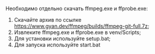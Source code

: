 Необходимо отдельно скачать ffmpeg.exe и ffprobe.exe:
1. Скачайте архив по ссылке https://www.gyan.dev/ffmpeg/builds/ffmpeg-git-full.7z;
2. Извлеките ffmpeg.exe и ffprobe.exe в venv/Scripts;
3. Для установки используйте setup.bat;
4. Для запуска используйте start.bat
